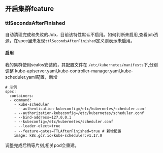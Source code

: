 ## 开启集群feature

### ttlSecondsAfterFinished

自动清理完成和失败的Job，目前该特性默认不启用。如何判断未启用,查看job资源，在spec里未发现`ttlSecondsAfterFinished`定义则表示未启用。

#### 启用

我的集群使用sealos安装的，其配置文件在 `/etc/kubernetes/manifests`下,分别调整 kube-apiserver.yaml,kube-controller-manager.yaml,kube-scheduler.yaml配置，新增

```
# 示例
spec:
  containers:
  - command:
    - kube-scheduler
    - --authentication-kubeconfig=/etc/kubernetes/scheduler.conf
    - --authorization-kubeconfig=/etc/kubernetes/scheduler.conf
    - --bind-address=127.0.0.1
    - --kubeconfig=/etc/kubernetes/scheduler.conf
    - --leader-elect=true
    - --feature-gates=TTLAfterFinished=true # 新增配置
    image: k8s.gcr.io/kube-scheduler:v1.17.0
```

调整完成后稍等片刻,相关pod会重建。
